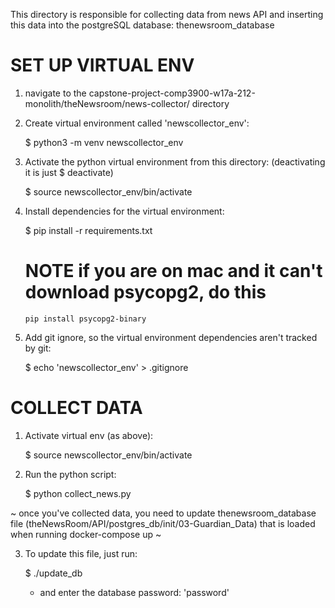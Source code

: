 This directory is responsible for collecting data from news API 
and inserting this data into the postgreSQL database: thenewsroom_database

# SET UP VIRTUAL ENV #

1. navigate to the capstone-project-comp3900-w17a-212-monolith/theNewsroom/news-collector/ directory
2. Create virtual environment called 'newscollector_env': 

	$ python3 -m venv newscollector_env

3. Activate the python virtual environment from this directory: (deactivating it is just $ deactivate) 
	
	$ source newscollector_env/bin/activate 

4. Install dependencies for the virtual environment:
	
	$ pip install -r requirements.txt

	# NOTE if you are on mac and it can't download psycopg2, do this
	```
	pip install psycopg2-binary
	```

5. Add git ignore, so the virtual environment dependencies aren't tracked by git:

	$ echo 'newscollector_env' > .gitignore

# COLLECT DATA #

1. Activate virtual env (as above): 
 
	$ source newscollector_env/bin/activate

2. Run the python script: 

	$ python collect_news.py

~ once you've collected data, you need to update thenewsroom_database file (theNewsRoom/API/postgres_db/init/03-Guardian_Data) that is loaded when running docker-compose up ~

3. To update this file, just run: 

	$ ./update_db 

	- and enter the database password: 'password'


